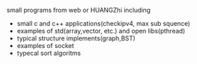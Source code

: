 small programs from web or HUANGZhi including
+   small c and c++ applications(checkipv4, max sub squence)
+   examples of std(array,vector, etc.) and open libs(pthread)
+   typical structure implements(graph,BST)
+   examples of socket
+   typecal sort algoritms
